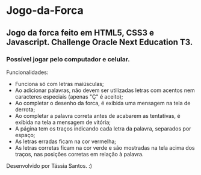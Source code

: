 # Jogo-da-Forca
## Jogo da forca feito em HTML5, CSS3 e Javascript. Challenge Oracle Next Education T3.

### Possível jogar pelo computador e celular.

Funcionalidades:
- Funciona só com letras maiúsculas;
- Ao adicionar palavras, não devem ser utilizadas letras com acentos nem caracteres especiais (apenas "Ç" é aceito);
- Ao completar o desenho da forca, é exibida uma mensagem na tela de derrota;
- Ao completar a palavra correta antes de acabarem as tentativas, é exibida na tela a mensagem de vitória;
- A página tem os traços indicando cada letra da palavra, separados por espaço;
- As letras erradas ficam na cor vermelha;
- As letras corretas ficam na cor verde e são mostradas na tela acima dos traços, nas posições corretas em relação à palavra.

Desenvolvido por Tássia Santos. :)
